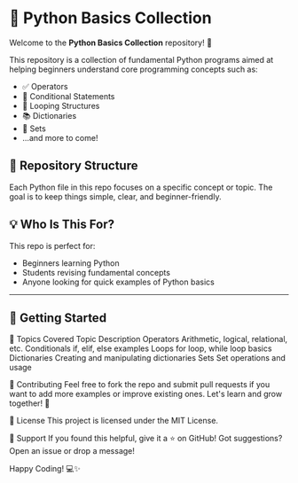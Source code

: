 # 🐍 Python Basics Collection

Welcome to the **Python Basics Collection** repository! 🚀

This repository is a collection of fundamental Python programs aimed at helping beginners understand core programming concepts such as:

- ✅ Operators  
- 🔁 Conditional Statements  
- 🔄 Looping Structures  
- 📚 Dictionaries  
- 🔧 Sets  
- ...and more to come!

## 📁 Repository Structure

Each Python file in this repo focuses on a specific concept or topic. The goal is to keep things simple, clear, and beginner-friendly.


## 💡 Who Is This For?

This repo is perfect for:

- Beginners learning Python  
- Students revising fundamental concepts  
- Anyone looking for quick examples of Python basics

---

## 🚀 Getting Started

📌 Topics Covered
Topic	Description
Operators	Arithmetic, logical, relational, etc.
Conditionals	if, elif, else examples
Loops	for loop, while loop basics
Dictionaries	Creating and manipulating dictionaries
Sets	Set operations and usage

🤝 Contributing
Feel free to fork the repo and submit pull requests if you want to add more examples or improve existing ones. Let's learn and grow together! 🌱

📜 License
This project is licensed under the MIT License.

🙌 Support
If you found this helpful, give it a ⭐ on GitHub!
Got suggestions? Open an issue or drop a message!

Happy Coding! 💻✨
